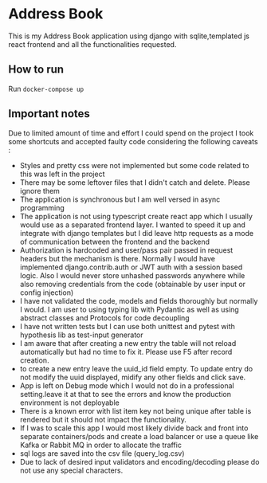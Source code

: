# Address Book

This is my Address Book application using django with sqlite,templated js react frontend and all the functionalities requested.

## How to run

Run `docker-compose up`

## Important notes

Due to limited amount of time and effort I could spend on the project I took some shortcuts and accepted faulty code considering  the following caveats :
- Styles and pretty css were not implemented but some code related to this was left in the project
- There may be some leftover files that I didn't catch and delete. Please ignore them
- The application is synchronous but I am well versed in async programming
- The application is not using typescript create react app which I usually would use as a separated frontend layer. I wanted to speed it up and integrate with django templates but I did leave http requests as a mode of communication between the frontend and the backend
- Authorization is hardcoded and user/pass pair passed in request headers but the mechanism is there. Normally I would have implemented django.contrib.auth or JWT auth with a session based logic. Also I would never store unhashed passwords anywhere while also removing credentials from the code (obtainable by user input or config injection)
- I have not validated the code, models and fields thoroughly but normally I would. I am user to using typing lib with Pydantic as well as using abstract classes and Protocols for code decoupling
- I have not written tests but I can use both unittest and pytest with hypothesis lib as test-input generator 
- I am aware that after creating a new entry the table will not reload automatically but had no time to fix it. Please use F5 after record creation.
- to create a new entry leave the uuid_id field empty. To update entry do not modify the uuid displayed, midify any other fields and click save.
- App is left on Debug mode which I would not do in a professional setting.leave it at that to see the errors and know the production environment is not deployable
- There is a known error with list item key not being unique after table is rendered but it should not impact the functionality.
- If I was to scale this app I would most likely divide back and front into separate containers/pods and create a load balancer or use a queue like Kafka or Rabbit MQ in order to allocate the traffic
- sql logs are saved into the csv file (query_log.csv)
- Due to lack of desired input validators and encoding/decoding please do not use any special characters.